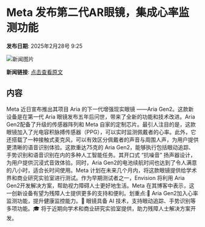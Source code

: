 # Meta 发布第二代AR眼镜，集成心率监测功能

**发布日期**: 2025年2月28号 9:25

![新闻图片](https://upload.chinaz.com/2025/0228/6387633152445215028076469.png)

**新闻链接**: [点击查看原文](https://www.aibase.com/zh/news/15816)

## 内容

Meta 近日宣布推出其项目 Aria 的下一代增强现实眼镜 ——Aria Gen2。这款新设备是在第一代 Aria 眼镜发布五年后问世，带来了全新的功能和技术改进。Aria Gen2配备了升级的传感器阵列和 Meta 自家的定制芯片。最引人注目的是，这款眼镜加入了光电容积脉搏传感器（PPG），可以实时监测佩戴者的心率。此外，它还搭载了一种接触式麦克风，可以有效区分佩戴者的声音与周围人声，为用户提供更清晰的语音识别体验。这款重达75克的 Aria Gen2，能够执行包括眼动追踪、手势识别和语音识别在内的多种人工智能任务。其开口式 “抗噪音” 扬声器设计，为用户提供沉浸式音效体验。同时，Aria Gen2的电池续航时间也达到了令人满意的八小时，适合长时间使用。Meta 计划在未来几个月内，将这款眼镜提供给学术界和商业研究实验室进行测试。作为早期测试者之一，Envision 将利用 Aria Gen2开发解决方案，帮助视力障碍人士更好地生活。Meta 在其博客中表示，这一创新设备有望为残障人士提供更多的支持和便利。划重点:🌟 Aria Gen2加入心率监测功能，提升健康监控能力。🤖 眼镜具备 AI 技术，支持眼动追踪、手势识别等多项功能。🎓 将于近期向学术和商业研究实验室提供，助力残障人士解决方案开发。
